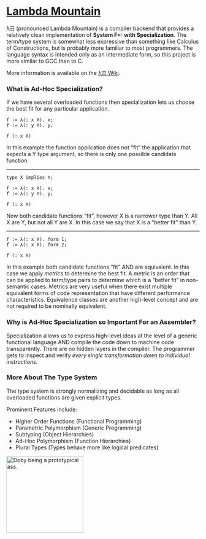 # [Lambda Mountain](https://github.com/andrew-johnson-4/-/wiki)

λ☶ (pronounced Lambda Mountain) is a compiler backend that provides a relatively clean implementation of **System F<: with Specialization**.
The term/type system is somewhat less expressive than something like Calculus of Constructions, but is probably more familiar to most programmers.
The language syntax is intended only as an intermediate form, so this project is more similar to GCC than to C.

More information is available on the [λ☶ Wiki](https://github.com/andrew-johnson-4/-/wiki).

### What is Ad-Hoc Specialization?

If we have several overloaded functions then specialization lets us choose the best fit for any particular application.

```
f := λ(: x X). x;
f := λ(: y Y). y;

f (: x X)
```

In this example the function application does not “fit” the application that expects a Y type argument, so there is only one possible candidate function.

---

```
type X implies Y;

f := λ(: x X). x;
f := λ(: y Y). y;

f (: x X)
```

Now both candidate functions “fit”, however X is a narrower type than Y.
All X are Y, but not all Y are X.
In this case we say that X is a “better fit” than Y.

---

```
f := λ(: x X). form 1;
f := λ(: x X). form 2;

f (: x X)
```

In this example both candidate functions “fit” AND are equivalent.
In this case we apply *metrics* to determine the best fit.
A metric is an order that can be applied to term/type pairs to determine which is a “better fit” in non-semantic cases.
Metrics are very useful when there exist multiple equivalent forms of code representation that have different performance characteristics.
Equivalence classes are another high-level concept and are not required to be nominally equivalent.

### Why is Ad-Hoc Specialization so Important For an Assembler?

Specialization allows us to express high-level ideas at the level of a generic functional language
AND compile the code down to machine code transparently.
There are no hidden layers in the compiler.
The programmer gets to inspect and verify *every single transformation down to individual instructions*.

### More About The Type System

The type system is strongly normalizing and decidable as long as all overloaded functions are given explicit types.

Prominent Features include:

* Higher Order Functions (Functional Programming)
* Parametric Polymorphism (Generic Programming)
* Subtyping (Object Hierarchies)
* Ad-Hoc Polymorphism (Function Hierarchies)
* Plural Types (Types behave more like logical predicates)

<a href="https://github.com/andrew-johnson-4/-/wiki#mascot"> <img src="https://raw.githubusercontent.com/andrew-johnson-4/-/main/DOBY.jpg" height=200 title="Doby being a prototypical ass."> </a>

